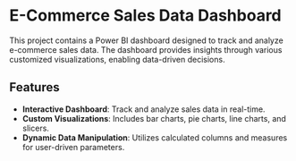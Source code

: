 
# **E-Commerce Sales Data Dashboard**

This project contains a Power BI dashboard designed to track and analyze e-commerce sales data. The dashboard provides insights through various customized visualizations, enabling data-driven decisions.

## **Features**
- **Interactive Dashboard**: Track and analyze sales data in real-time.
- **Custom Visualizations**: Includes bar charts, pie charts, line charts, and slicers.
- **Dynamic Data Manipulation**: Utilizes calculated columns and measures for user-driven parameters.


